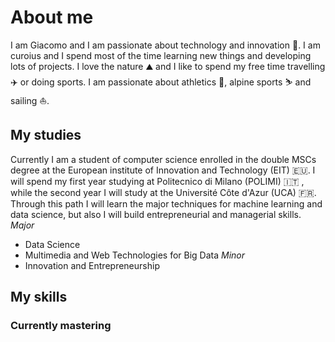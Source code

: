# About me
I am Giacomo and I am passionate about technology and innovation 🤖. I am curoius and I spend most of the time learning new things and developing lots of projects.
I love the nature ⛰️ and I like to spend my free time travelling ✈️ or doing sports. I am passionate about athletics 🏃, alpine sports ⛷️ and sailing ⛵.
## My studies
Currently I am a student of computer science enrolled in the double MSCs degree at the European institute of Innovation and Technology (EIT) 🇪🇺. I will spend my first year studying at Politecnico di Milano (POLIMI) 🇮🇹 , while the second year I will study at the Université Côte d'Azur (UCA) 🇫🇷. Through this path I will learn the major techniques for machine learning and data science, but also I will build entrepreneurial and managerial skills.
*Major*
* Data Science
* Multimedia and Web Technologies for Big Data
*Minor*
* Innovation and Entrepreneurship
## My skills
### Currently mastering

<!--
### Hi there 👋
**pizzmile/pizzmile** is a ✨ _special_ ✨ repository because its `README.md` (this file) appears on your GitHub profile.

Here are some ideas to get you started:

- 🔭 I’m currently working on ...
- 🌱 I’m currently learning ...
- 👯 I’m looking to collaborate on ...
- 🤔 I’m looking for help with ...
- 💬 Ask me about ...
- 📫 How to reach me: ...
- 😄 Pronouns: ...
- ⚡ Fun fact: ...
-->
